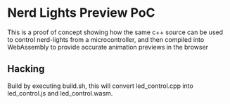 # Nerd Lights Preview PoC

This is a proof of concept showing how the same c++ source can be used to control nerd-lights from a microcontroller, and then compiled into WebAssembly to provide accurate animation previews in the browser

## Hacking
Build by executing build.sh, this will convert led_control.cpp into led_control.js and led_control.wasm.